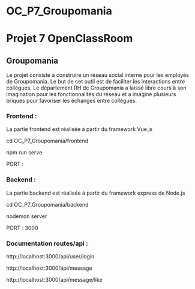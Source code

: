 # OC_P7_Groupomania

# Projet 7 OpenClassRoom

## Groupomania

Le projet consiste à construire un réseau social interne pour les employés de Groupomania. Le but de cet outil est de faciliter les interactions entre collègues. Le département RH de Groupomania a laissé libre cours à son imagination pour les fonctionnalités du réseau et a imaginé plusieurs briques pour favoriser les échanges entre collègues.


### Frontend :

La partie frontend est réalisée à partir du framework Vue.js

cd OC_P7_Groupomania/frontend

npm run serve

PORT : 


### Backend :

La partie backend est réalisée à partir du framework express de Node.js

cd OC_P7_Groupomania/backend

nodemon server

PORT : 3000


### Documentation routes/api :

http://localhost:3000/api/user/login

http://localhost:3000/api/message

http://localhost:3000/api/message/like